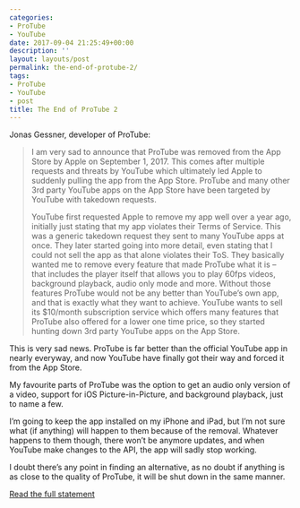 ```yaml
---
categories:
- ProTube
- YouTube
date: 2017-09-04 21:25:49+00:00
description: ''
layout: layouts/post
permalink: the-end-of-protube-2/
tags:
- ProTube
- YouTube
- post
title: The End of ProTube 2
---
```


<div class="kg-card-markdown">
<p><!-- link[https://j-gessner.de/protube2-statement.html] --></p>
<p>Jonas Gessner, developer of ProTube:</p>
<blockquote><p>I am very sad to announce that ProTube was removed from the App Store by Apple on September 1, 2017. This comes after multiple requests and threats by YouTube which ultimately led Apple to suddenly pulling the app from the App Store. ProTube and many other 3rd party YouTube apps on the App Store have been targeted by YouTube with takedown requests.</p>
<p>YouTube first requested Apple to remove my app well over a year ago, initially just stating that my app violates their Terms of Service. This was a generic takedown request they sent to many YouTube apps at once. They later started going into more detail, even stating that I could not sell the app as that alone violates their ToS. They basically wanted me to remove every feature that made ProTube what it is – that includes the player itself that allows you to play 60fps videos, background playback, audio only mode and more. Without those features ProTube would not be any better than YouTube&#8217;s own app, and that is exactly what they want to achieve. YouTube wants to sell its $10/month subscription service which offers many features that ProTube also offered for a lower one time price, so they started hunting down 3rd party YouTube apps on the App Store.</p></blockquote>
<p>This is very sad news. ProTube is far better than the official YouTube app in nearly everyway, and now YouTube have finally got their way and forced it from the App Store.</p>
<p>My favourite parts of ProTube was the option to get an audio only version of a video, support for iOS Picture-in-Picture, and background playback, just to name a few.</p>
<p>I&#8217;m going to keep the app installed on my iPhone and iPad, but I&#8217;m not sure what (if anything) will happen to them because of the removal. Whatever happens to them though, there won&#8217;t be anymore updates, and when YouTube make changes to the API, the app will sadly stop working.</p>
<p>I doubt there&#8217;s any point in finding an alternative, as no doubt if anything is as close to the quality of ProTube, it will be shut down in the same manner.</p>
<p><a href="https://j-gessner.de/protube2-statement.html">Read the full statement</a></p>
</div>
